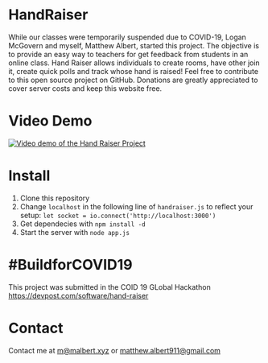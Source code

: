 # HandRaiser
While our classes were temporarily suspended due to COVID-19, Logan McGovern and myself, Matthew Albert, started this project. The objective is to provide an easy way to teachers for get feedback from students in an online class.
Hand Raiser allows individuals to create rooms, have other join it, create quick polls and track whose hand is raised!
Feel free to contribute to this open source project on GitHub.
Donations are greatly appreciated to cover server costs and keep this website free.<br/>

# Video Demo
[![Video demo of the Hand Raiser Project](http://img.youtube.com/vi/FCBdoWGiYuw/0.jpg)](http://www.youtube.com/watch?v=FCBdoWGiYuw "Hand Raiser Demo - Track raised hands and create quick polls for online classes")

# Install
1. Clone this repository
2. Change `localhost` in the following line of `handraiser.js` to reflect your setup: `let socket = io.connect('http://localhost:3000')`
3. Get dependecies with `npm install -d`
4. Start the server with `node app.js`

# #BuildforCOVID19
This project was submitted in the COID 19 GLobal Hackathon https://devpost.com/software/hand-raiser

# Contact
Contact me at <a href="mailto:m@malbert.xyz">m@malbert.xyz</a> or <a href="mailto:matthew.albert911@gmail.com">matthew.albert911@gmail.com</a>
